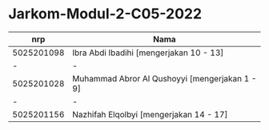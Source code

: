 # Jarkom-Modul-2-C05-2022

nrp|Nama|
-|-|
5025201098 | Ibra Abdi Ibadihi [mengerjakan 10 - 13]|
-|-|
5025201028 | Muhammad Abror Al Qushoyyi [mengerjakan 1 - 9]
-|-|
5025201156 | Nazhifah Elqolbyi [mengerjakan 14 - 17]

